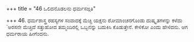 +++
title = "46 ಒಲಿದನೊಡಲನು ಧರ್ಮಸಙ್ಗತಿ"

+++
46. ಧರ್ಮಶಾಸ್ತ್ರ ರಹಸ್ಯಗಳ ಸಂವಾದಕ್ಕೆ ಮೆಚ್ಚಿ ಯಕ್ಷನು ರೋಮಾಂಚನಗೊಂಡು ದುಷ್ಕೃತಗಳನ್ನು ಕಳೆದು `ಅರಸನೇ ಮೆಚ್ಚಿದೆ ಸತ್ತುಹೋದ ತಮ್ಮಂದಿರಲ್ಲಿ ಒಬ್ಬನನ್ನು ಬದುಕಿಸಿ ಕೊಡುತ್ತೇನೆ. ಕೇಳಿಕೋ ಎಂದು ಹೇಳಿದನು. ಆಗ ಧರ್ಮರಾಯ ಹೀಗೆಂದನು.